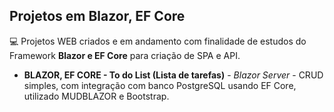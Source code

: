 ## Projetos em Blazor, EF Core ##

💻 Projetos WEB criados e em andamento com finalidade de estudos do Framework **Blazor e EF Core** para criação de SPA e API.

- **BLAZOR, EF CORE - To do List (Lista de tarefas)** - *Blazor Server* - CRUD simples, com integração com banco PostgreSQL usando EF Core, utilizado MUDBLAZOR e Bootstrap.
